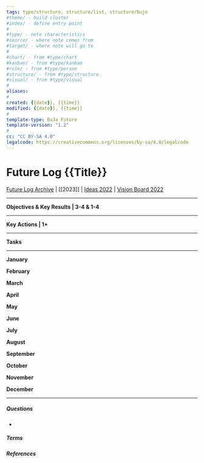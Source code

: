 ```yaml
---
tags: type/structure, structure/list, structure/bujo
#theme/ - build cluster 
#index/ - define entry point
#
#type/ - note characteristics
#source/ - where note comes from
#target/ - where note will go to
#
#chart/ - from #type/chart 
#kanban/ - from #type/kanban
#role/ - from #type/person
#structure/ - from #type/structure
#visual/ - from #type/visual
#
aliases: 
#
created: {{date}}, {{time}}
modified: {{date}}, {{time}}
#
template-type: BuJo Future
template-version: "1.2"
#
cc: "CC BY-SA 4.0"
legalcode: https://creativecommons.org/licenses/by-sa/4.0/legalcode
---
```

# Future Log {{Title}}

<!-- Main STRUCTURE of my content -->
[Future Log Archive](Future%20Log%20Archive.md) | [[2023]] | [Ideas 2022](Ideas%202022.md) | [Vision Board 2022](Vision%20Board%202022.md)
___

**Objectives & Key Results | 3-4 & 1-4**


___

**Key Actions | 1+**


___

**Tasks**


___

**January**

**February**

**March**

**April**

**May**

**June**

**July**

**August**

**September**

**October**

**November**

**December**


___
##### Questions
<!-- What remains for you to consider? --> 
- 

##### Terms
<!-- Links to definition pages -->


##### References
<!-- Links to pages not referenced in the content -->

